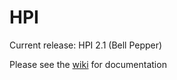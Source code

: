 HPI
===

Current release: HPI 2.1 (Bell Pepper)

Please see the <a href='https://github.com/tsgrp/hpi/wiki'>wiki</a> for documentation
